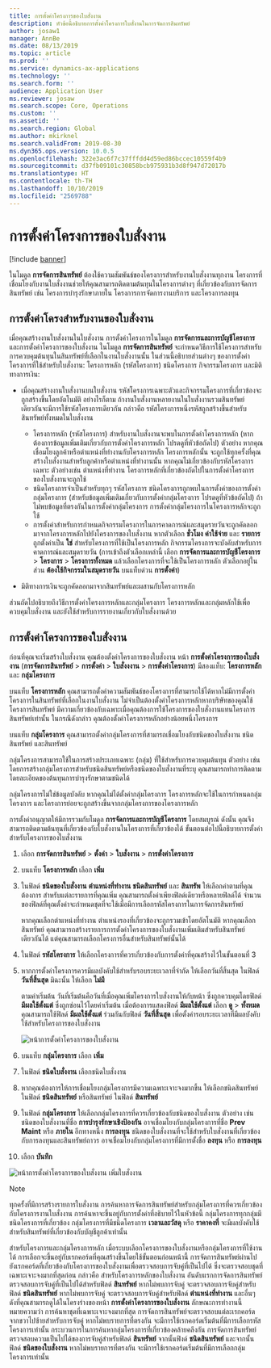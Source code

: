 ```yaml
---
title: การตั้งค่าโครงการของใบสั่งงาน
description: หัวข้อนี้อธิบายการตั้งค่าโครงการใบสั่งานในการจัดการสินทรัพย์
author: josaw1
manager: AnnBe
ms.date: 08/13/2019
ms.topic: article
ms.prod: ''
ms.service: dynamics-ax-applications
ms.technology: ''
ms.search.form: ''
audience: Application User
ms.reviewer: josaw
ms.search.scope: Core, Operations
ms.custom: ''
ms.assetid: ''
ms.search.region: Global
ms.author: mkirknel
ms.search.validFrom: 2019-08-30
ms.dyn365.ops.version: 10.0.5
ms.openlocfilehash: 322e3ac6f7c37fffdd4d59ed86bccec10559f4b9
ms.sourcegitcommit: d37fb09101c30858bcb975931b3d8f947d72017b
ms.translationtype: HT
ms.contentlocale: th-TH
ms.lasthandoff: 10/10/2019
ms.locfileid: "2569788"
---
```

# <a name="work-order-project-setup"></a>การตั้งค่าโครงการของใบสั่งงาน

[!include [banner](../../includes/banner.md)]

 

ในโมดูล **การจัดการสินทรัพย์** ต้องใช้ความสัมพันธ์ของโครงการสำหรับงานใบสั่งงานทุกงาน โครงการที่เชื่อมโยงกับงานใบสั่งงานช่วยให้คุณสามารถติดตามต้นทุนในโครงการต่างๆ ที่เกี่ยวข้องกับการจัดการสินทรัพย์ เช่น โครงการบำรุงรักษาภายใน โครงการการจัดการงานบริการ และโครงการลงทุน 

## <a name="project-setup-for-a-work-order-job"></a>การตั้งค่าโครงสำหรับงานของใบสั่งงาน

เมื่อคุณสร้างงานใบสั่งงานในใบสั่งงาน การตั้งค่าโครงการในโมดูล **การจัดการและการบัญชีโครงการ** และการตั้งค่าโครงการของใบสั่งงาน ในโมดูล **การจัดการสินทรัพย์** จะกำหนดวิธีการใช้โครงการสำหรับการควบคุมต้นทุนในสินทรัพย์ที่เลือกในงานใบสั่งงานนั้น ในส่วนนี้อธิบายส่วนต่างๆ ของการตั้งค่าโครงการที่ใช้สำหรับใบสั่งงาน: โครงการหลัก (รหัสโครงการ) ชนิดโครงการ กิจกรรมโครงการ และมิติทางการเงิน:

- เมื่อคุณสร้างงานใบสั่งงานบนใบสั่งงาน รหัสโครงการเฉพาะตัวและกิจกรรมโครงการที่เกี่ยวข้องจะถูกสร้างขึ้นโดยอัตโนมัติ อย่างไรก็ตาม ถ้างานใบสั่งงานหลายงานในใบสั่งงานรวมสินทรัพย์เดียวกันจะมีการใช้รหัสโครงการเดียวกัน กล่าวคือ รหัสโครงการหนึ่งรหัสถูกสร้างขึ้นสำหรับสินทรัพย์ทั้งหมดในใบสั่งงาน

    - โครงการหลัก (รหัสโครงการ) สำหรับงานใบสั่งงานจะพบในการตั้งค่าโครงการหลัก (หากต้องการข้อมูลเพิ่มเติมเกี่ยวกับการตั้งค่าโครงการหลัก โปรดดูที่หัวข้อถัดไป) ตัวอย่าง หากคุณเชื่อมโยงลูกค้าหรือตำแหน่งที่ทำงานกับโครงการหลัก โครงการหลักนั้น จะถูกใช้ทุกครั้งที่คุณสร้างใบสั่งงานสำหรับลูกค้าหรือตำแหน่งที่ทำงานนั้น หากคุณไม่เกี่ยวข้องกับรหัสโครงการเฉพาะ ตัวอย่างเช่น ตำแหน่งที่ทำงาน โครงการหลักที่เกี่ยวข้องถัดไปในการตั้งค่าโครงการของใบสั่งงานจะถูกใช้
    - ชนิดโครงการจำเป็นสำหรับทุกๆ รหัสโครงการ ชนิดโครงการถูกพบในการตั้งค่าของการตั้งค่ากลุ่มโครงการ (สำหรับข้อมูลเพิ่มเติมเกี่ยวกับการตั้งค่ากลุ่มโครงการ โปรดดูที่หัวข้อถัดไป) ถ้าไม่พบข้อมูลที่ตรงกันในการตั้งค่ากลุ่มโครงการ การตั้งค่ากลุ่มโครงการในโครงการหลักจะถูกใช้
    - การตั้งค่าสำหรับการกำหนดกิจกรรมโครงการในการคาดการณ์และสมุดรายวันจะถูกคัดลอกมาจากโครงการหลักไปยังโครงการของใบสั่งงาน หากตัวเลือก **ชั่วโมง** **ค่าใช้จ่าย** และ **รายการ** ถูกตั้งค่าเป็น **ใช่** สำหรับโครงการที่ใช้เป็นโครงการหลัก กิจกรรมโครงการจะบังคับสำหรับการคาดการณ์และสมุดรายวัน (การเข้าถึงตัวเลือกเหล่านี้ เลือก **การจัดการและการบัญชีโครงการ** \> **โครงการ** \> **โครงการทั้งหมด** แล้วเลือกโครงการที่จะใช้เป็นโครงการหลัก ตัวเลือกอยู่ในส่วน **ต้องใช้กิจกรรมในสมุดรายวัน** บนแท็บด่วน **การตั้งค่า**)

- มิติทางการเงินจะถูกคัดลอกมาจากสินทรัพย์และผสานกับโครงการหลัก

ส่วนถัดไปอธิบายถึงวิธีการตั้งค่าโครงการหลักและกลุ่มโครงการ โครงการหลักและกลุ่มหลักใช้เพื่อควบคุมใบสั่งงาน และยังใช้สำหรับการรายงานเกี่ยวกับใบสั่งงานด้วย

## <a name="set-up-work-order-projects"></a>การตั้งค่าโครงการของใบสั่งงาน

ก่อนที่คุณจะเริ่มสร้างใบสั่งงาน คุณต้องตั้งค่าโครงการของใบสั่งงาน หน้า **การตั้งค่าโครงการของใบสั่งงาน** (**การจัดการสินทรัพย์** \> **การตั้งค่า** \> **ใบสั่งงงาน** \> **การตั้งค่าโครงการ**) มีสองแท็บ: **โครงการหลัก** และ **กลุ่มโครงการ**

บนแท็บ **โครงการหลัก** คุณสามารถตั้งค่าความสัมพันธ์ของโครงการที่สามารถใช้ได้หากไม่มีการตั้งค่าโครงการในสินทรัพย์ที่เลือกในงานใบสั่งงาน ไม่จำเป็นต้องตั้งค่าโครงการหลักหากบริษัทของคุณใช้โครงการสินทรัพย์ มีความเกี่ยวข้องกับเฉพาะเมื่อคุณต้องการใช้โครงการของใบสั่งงานแทนโครงการสินทรัพย์เท่านั้น ในกรณีดังกล่าว คุณต้องตั้งค่าโครงการหลักอย่างน้อยหนึ่งโครงการ

บนแท็บ **กลุ่มโครงการ** คุณสามารถตั้งค่ากลุ่มโครงการที่สามารถเชื่อมโยงกับชนิดของใบสั่งงาน ชนิดสินทรัพย์ และสินทรัพย์

กลุ่มโครงการสามารถใช้ในการสร้างประเภทเฉพาะ (กลุ่ม) ที่ใช้สำหรับการควบคุมต้นทุน ตัวอย่าง เช่น โดยการสร้างกลุ่มโครงการสำหรับชนิดสินทรัพย์หรือชนิดของใบสั่งงานที่ระบุ คุณสามารถทำการติดตามโดยละเอียดของต้นทุนการบำรุงรักษาตามชนิดได้

กลุ่มโครงการไม่ใช่ข้อมูลบังคับ หากคุณไม่ได้ตั้งค่ากลุ่มโครงการ โครงการหลักจะใช้ในการกำหนดกลุ่มโครงการ และโครงการย่อยจะถูกสร้างขึ้นจากกลุ่มโครงการของโครงการหลัก

การตั้งค่าอนุญาตให้มีการรวมกับโมดูล **การจัดการและการบัญชีโครงการ** โดยสมบูรณ์ ดังนั้น คุณจึงสามารถติดตามต้นทุนที่เกี่ยวข้องกับใบสั่งงานในโครงการที่เกี่ยวข้องได้ ขั้นตอนต่อไปนี้อธิบายการตั้งค่าสำหรับโครงการของใบสั่งงาน

1. เลือก **การจัดการสินทรัพย์** \> **ตั้งค่า** \> **ใบสั่งงาน** \> **การตั้งค่าโครงการ**
2. บนแท็บ **โครงการหลัก** เลือก **เพิ่ม**
3. ในฟิลด์ **ชนิดของใบสั่งงาน** **ตำแหน่งที่ทำงาน** **ชนิดสินทรัพย์** และ **สินทรัพ** ให้เลือกค่าตามที่คุณต้องการ สำหรับแต่ละรายการที่คุณเพิ่ม คุณสามารถตั้งค่าเพียงฟิลด์เดียวหรือหลายฟิลด์ได้ จำนวนของฟิลด์ที่คุณตั้งค่าจะกำหนดชุดที่จะใช้เมื่อมีการเลือกรหัสโครงการในการจัดการสินทรัพย์ 

    หากคุณเลือกตำแหน่งที่ทำงาน ตำแหน่งรองที่เกี่ยวข้องจะถูกรวมเข้าโดยอัตโนมัติ หากคุณเลือกสินทรัพย์ คุณสามารถสร้างรายการการตั้งค่าโครงการของใบสั่งงานเพิ่มเติมสำหรับสินทรัพย์เดียวกันได้ แต่คุณสามารถเลือกโครงการอื่นสำหรับสินทรัพย์นั้นได้

4. ในฟิลด์ **รหัสโครงการ** ให้เลือกโครงการที่ควรเกี่ยวข้องกับการตั้งค่าที่คุณสร้างไว้ในขั้นตอนที่ 3
5. หากการตั้งค่าโครงการควรมีผลบังคับใช้สำหรับรอบระยะเวลาที่จำกัด ให้เลือกวันที่สิ้นสุด ในฟิลด์ **วันที่สิ้นสุด** มิฉะนั้น ให้เลือก **ไม่มี**

    ตามค่าเริ่มต้น วันที่เริ่มต้นคือวันที่เมื่อคุณเพิ่มโครงการใบสั่งงานให้กับหน้า ซึ่งถูกควบคุมโดยฟิลด์ **มีผลใช้ตั้งแต่** ซึ่งถูกซ่อนไว้โดยค่าเริ่มต้น เมื่อต้องการแสดงฟิลด์ **มีผลใช้ตั้งแต่** เลือก **ดู** \> **ทั้งหมด** คุณสามารถใช้ฟิลด์ **มีผลใช้ตั้งแต่** ร่วมกันกับฟิลด์ **วันที่สิ้นสุด** เพื่อตั้งค่ารอบระยะเวลาที่มีผลบังคับใช้สำหรับโครงการของใบสั่งงาน

    ![หน้าการตั้งค่าโครงการของใบสั่งงาน](media/17-setup-for-work-orders.png)

6. บนแท็บ **กลุ่มโครงการ** เลือก **เพิ่ม**
7. ในฟิลด์ **ชนิดใบสั่งงาน** เลือกชนิดใบสั่งงาน
8. หากคุณต้องการให้การเชื่อมโยงกลุ่มโครงการมีความเฉพาะเจาะจงมากขึ้น ให้เลือกชนิดสินทรัพย์ ในฟิลด์ **ชนิดสินทรัพย์** หรือสินทรัพย์ ในฟิลด์ **สินทรัพย์**
9. ในฟิลด์ **กลุ่มโครงการ** ให้เลือกกลุ่มโครงการที่ควรเกี่ยวข้องกับชนิดของใบสั่งงาน ตัวอย่าง เช่น ชนิดของใบสั่งงานที่ชื่อ **การบำรุงรักษาเชิงป้องกัน** อาจเชื่อมโยงกับกลุ่มโครงการที่ชื่อ **Prev Maint** หรือ **ภายใน** อีกทางหนึ่ง **การลงทุน** ชนิดของใบสั่งงานที่จะใช้สำหรับใบสั่งงานที่เกี่ยวข้องกับการลงทุนและสินทรัพย์ถาวร อาจเชื่อมโยงกับกลุ่มโครงการที่มีการตั้งชื่อ **ลงทุน** หรือ **การลงทุน**
10. เลือก **บันทึก**

![หน้าการตั้งค่าโครงการของใบสั่งงาน เพิ่มใบสั่งงาน](media/18-setup-for-work-orders.png)

> [!NOTE]
> ทุกครั้งที่มีการสร้างรายการใบสั่งงาน การค้นหาการจัดการสินทรัพย์สำหรับกลุ่มโครงการที่ควรเกี่ยวข้องกับโครงการงานใบสั่งงาน การค้นหาจะขึ้นอยู่กับการตั้งค่าที่อธิบายไว้ในหัวข้อนี้ กลุ่มโครงการทุกกลุ่มมีชนิดโครงการที่เกี่ยวข้อง กลุ่มโครงการที่มีชนิดโครงการ **เวลาและวัสดุ** หรือ **ราคาคงที่** จะมีผลบังคับใช้สำหรับสินทรัพย์ที่เกี่ยวข้องกับบัญชีลูกค้าเท่านั้น
>
> สำหรับโครงการและกลุ่มโครงการหลัก เมื่อระบบเลือกโครงการของใบสั่งงานหรือกลุ่มโครงการที่ใช้งานได้ การเลือกจะขึ้นอยู่กับเรกคอร์ดที่คุณสร้างขึ้นโดยใช้ขั้นตอนก่อนหน้านี้ การจัดการสินทรัพย์ผ่านไปยังเรกคอร์ดที่เกี่ยวข้องกับโครงการของใบสั่งงานเพื่อตรวจสอบการจับคู่ที่เป็นไปได้ ซึ่งจะตรวจสอบชุดที่เฉพาะเจาะจงมากที่สุดก่อน กล่าวคือ สำหรับโครงการหลักของใบสั่งงาน อันดับแรกการจัดการสินทรัพย์ตรวจสอบการจับคู่ที่เป็นไปได้สำหรับฟิลด์ **สินทรัพย์** หากไม่พบการจับคู่ จะตรวจสอบการจับคู่สำหรับฟิลด์ **ชนิดสินทรัพย์** หากไม่พบการจับคู่ จะตรวจสอบการจับคู่สำหรับฟิลด์ **ตำแหน่งที่ทำงาน** และอื่นๆ ดังที่คุณสามารถดูได้ในโครงร่างของหน้า **การตั้งค่าโครงการของใบสั่งงาน** ลักษณะการทำงานนี้หมายความว่า การค้นหาชุดที่เฉพาะเจาะจงมากที่สุด การจัดการสินทรัพย์จะตรวจสอบแต่ละเรกคอร์ดจากขวาไปซ้ายสำหรับการจับคู่ หากไม่พบรายการที่ตรงกัน จะมีการใช้เรกคอร์ดเริ่มต้นที่มีการเลือกรหัสโครงการเท่านั้น กระบวนการในการค้นหากลุ่มโครงการที่เกี่ยวข้องคล้ายคลึงกัน การจัดการสินทรัพย์ตรวจสอบความเป็นไปได้ของการจับคู่สำหรับฟิลด์ **สินทรัพย์** จากนั้นฟิงด์ **ชนิดสินทรัพย์** และจากนั้นฟิลด์ **ชนิดของใบสั่งงาน** หากไม่พบรายการที่ตรงกัน จะมีการใช้เรกคอร์ดเริ่มต้นที่มีการเลือกกลุ่มโครงการเท่านั้น
